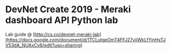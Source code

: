 # DevNet Create 2019 - Meraki dashboard API Python lab
Lab guide @ [http://cs.co/devnet-meraki-lab](https://docs.google.com/document/d/1TCLutgeOmT4FFJ27viiWkLfYjnHxTJV53dA_NUAxCv8/edit?usp=sharing)
